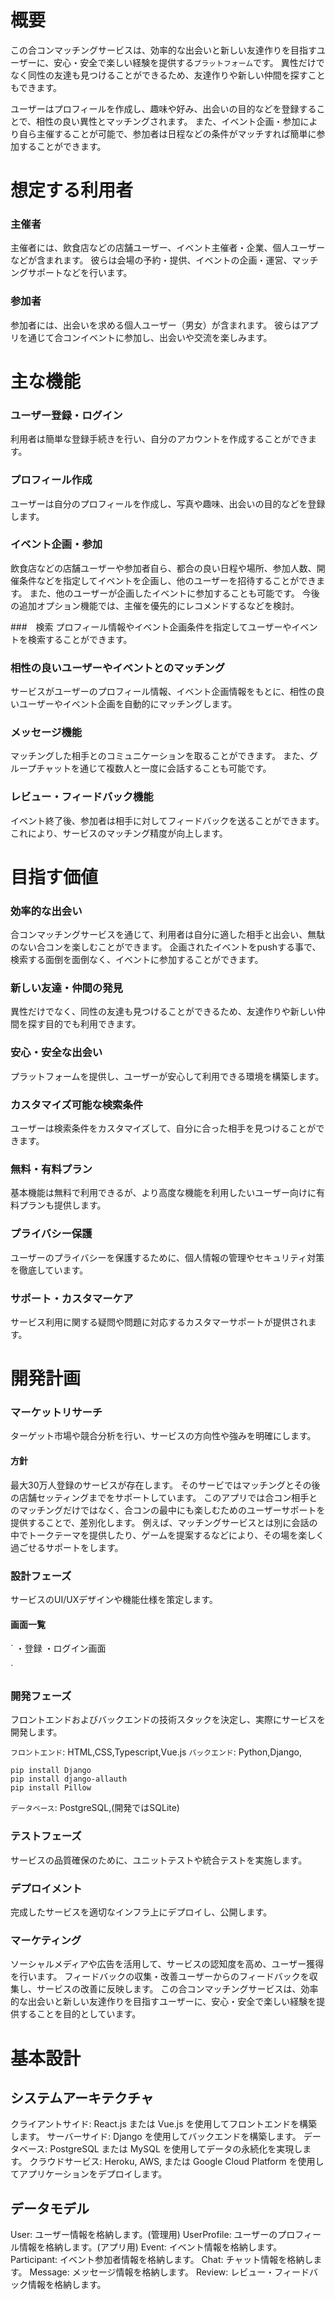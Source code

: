 # 概要
この合コンマッチングサービスは、効率的な出会いと新しい友達作りを目指すユーザーに、安心・安全で楽しい経験を提供する`プラットフォーム`です。
異性だけでなく同性の友達も見つけることができるため、友達作りや新しい仲間を探すこともできます。

ユーザーはプロフィールを作成し、趣味や好み、出会いの目的などを登録することで、相性の良い異性とマッチングされます。
また、イベント企画・参加により自ら主催することが可能で、参加者は日程などの条件がマッチすれば簡単に参加することができます。


# 想定する利用者
### 主催者
主催者には、飲食店などの店舗ユーザー、イベント主催者・企業、個人ユーザーなどが含まれます。
彼らは会場の予約・提供、イベントの企画・運営、マッチングサポートなどを行います。

### 参加者
参加者には、出会いを求める個人ユーザー（男女）が含まれます。
彼らはアプリを通じて合コンイベントに参加し、出会いや交流を楽しみます。

# 主な機能
### ユーザー登録・ログイン
利用者は簡単な登録手続きを行い、自分のアカウントを作成することができます。

### プロフィール作成
ユーザーは自分のプロフィールを作成し、写真や趣味、出会いの目的などを登録します。

### イベント企画・参加
飲食店などの店舗ユーザーや参加者自ら、都合の良い日程や場所、参加人数、開催条件などを指定してイベントを企画し、他のユーザーを招待することができます。
また、他のユーザーが企画したイベントに参加することも可能です。
今後の追加オプション機能では、主催を優先的にレコメンドするなどを検討。

###　検索
プロフィール情報やイベント企画条件を指定してユーザーやイベントを検索することができます。

### 相性の良いユーザーやイベントとのマッチング
サービスがユーザーのプロフィール情報、イベント企画情報をもとに、相性の良いユーザーやイベント企画を自動的にマッチングします。

### メッセージ機能
マッチングした相手とのコミュニケーションを取ることができます。
また、グループチャットを通じて複数人と一度に会話することも可能です。

### レビュー・フィードバック機能
イベント終了後、参加者は相手に対してフィードバックを送ることができます。
これにより、サービスのマッチング精度が向上します。

# 目指す価値
### 効率的な出会い
合コンマッチングサービスを通じて、利用者は自分に適した相手と出会い、無駄のない合コンを楽しむことができます。
企画されたイベントをpushする事で、検索する面倒を面倒なく、イベントに参加することができます。

### 新しい友達・仲間の発見
異性だけでなく、同性の友達も見つけることができるため、友達作りや新しい仲間を探す目的でも利用できます。

### 安心・安全な出会い
プラットフォームを提供し、ユーザーが安心して利用できる環境を構築します。

### カスタマイズ可能な検索条件
ユーザーは検索条件をカスタマイズして、自分に合った相手を見つけることができます。

### 無料・有料プラン
基本機能は無料で利用できるが、より高度な機能を利用したいユーザー向けに有料プランも提供します。

### プライバシー保護
ユーザーのプライバシーを保護するために、個人情報の管理やセキュリティ対策を徹底しています。

### サポート・カスタマーケア
サービス利用に関する疑問や問題に対応するカスタマーサポートが提供されます。

# 開発計画
### マーケットリサーチ
ターゲット市場や競合分析を行い、サービスの方向性や強みを明確にします。

#### 方針
最大30万人登録のサービスが存在します。
そのサービではマッチングとその後の店舗セッティングまでをサポートしています。
このアプリでは合コン相手とのマッチングだけではなく、合コンの最中にも楽しむためのユーザーサポートを提供することで、差別化します。
例えば、マッチングサービスとは別に会話の中でトークテーマを提供したり、ゲームを提案するなどにより、その場を楽しく過ごせるサポートをします。

### 設計フェーズ
サービスのUI/UXデザインや機能仕様を策定します。

#### 画面一覧
`
・登録
・ログイン画面

`

### 開発フェーズ
フロントエンドおよびバックエンドの技術スタックを決定し、実際にサービスを開発します。

`フロントエンド`: HTML,CSS,Typescript,Vue.js 
`バックエンド`: Python,Django,
```
pip install Django
pip install django-allauth
pip install Pillow
```
`データベース`: PostgreSQL,(開発ではSQLite)

### テストフェーズ
サービスの品質確保のために、ユニットテストや統合テストを実施します。

### デプロイメント
完成したサービスを適切なインフラ上にデプロイし、公開します。

### マーケティング
ソーシャルメディアや広告を活用して、サービスの認知度を高め、ユーザー獲得を行います。
フィードバックの収集・改善ユーザーからのフィードバックを収集し、サービスの改善に反映します。
この合コンマッチングサービスは、効率的な出会いと新しい友達作りを目指すユーザーに、安心・安全で楽しい経験を提供することを目的としています。


# 基本設計

## システムアーキテクチャ
クライアントサイド: React.js または Vue.js を使用してフロントエンドを構築します。
サーバーサイド: Django を使用してバックエンドを構築します。
データベース: PostgreSQL または MySQL を使用してデータの永続化を実現します。
クラウドサービス: Heroku, AWS, または Google Cloud Platform を使用してアプリケーションをデプロイします。

## データモデル
User: ユーザー情報を格納します。(管理用)
UserProfile: ユーザーのプロフィール情報を格納します。(アプリ用)
Event: イベント情報を格納します。
Participant: イベント参加者情報を格納します。
Chat: チャット情報を格納します。
Message: メッセージ情報を格納します。
Review: レビュー・フィードバック情報を格納します。